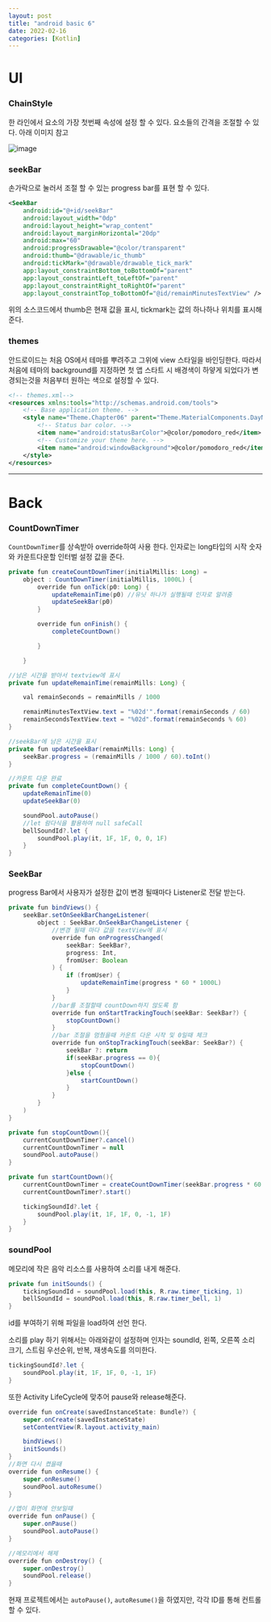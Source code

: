 ```yaml
---
layout: post
title: "android basic 6"
date: 2022-02-16
categories: [Kotlin]
---
```


# UI

### ChainStyle

한 라인에서 요소의 가장 첫번째 속성에 설정 할 수 있다. 요소들의 간격을 조절할 수 있다.
아래 이미지 참고

![image](https://user-images.githubusercontent.com/65350890/154275590-4206d0ec-9708-4661-8e73-62d820e3a418.png)

### seekBar

손가락으로 눌러서 조절 할 수 있는 progress bar를 표현 할 수 있다.

```xml
<SeekBar
    android:id="@+id/seekBar"
    android:layout_width="0dp"
    android:layout_height="wrap_content"
    android:layout_marginHorizontal="20dp"
    android:max="60"
    android:progressDrawable="@color/transparent"
    android:thumb="@drawable/ic_thumb"
    android:tickMark="@drawable/drawable_tick_mark"
    app:layout_constraintBottom_toBottomOf="parent"
    app:layout_constraintLeft_toLeftOf="parent"
    app:layout_constraintRight_toRightOf="parent"
    app:layout_constraintTop_toBottomOf="@id/remainMinutesTextView" />
```

위의 소스코드에서 thumb은 현재 값을 표시, tickmark는 값의 하나하나 위치를 표시해준다.

### themes

안드로이드는 처음 OS에서 테마를 뿌려주고 그위에 view 스타일을 바인딩한다. 따라서 처음에 테마의 background를 지정하면 첫 앱 스타트 시 배경색이 하얗게 되었다가 변경되는것을 처음부터 원하는 색으로 설정할 수 있다.

```xml
<!-- themes.xml-->
<resources xmlns:tools="http://schemas.android.com/tools">
    <!-- Base application theme. -->
    <style name="Theme.Chapter06" parent="Theme.MaterialComponents.DayNight.NoActionBar">
        <!-- Status bar color. -->
        <item name="android:statusBarColor">@color/pomodoro_red</item>
        <!-- Customize your theme here. -->
        <item name="android:windowBackground">@color/pomodoro_red</item>
    </style>
</resources>
```

---

# Back

### CountDownTimer

`CountDownTimer`를 상속받아 override하여 사용 한다.
인자로는 long타입의 시작 숫자와 카운트다운할 인터벌 설정 값을 준다.

```java
private fun createCountDownTimer(initialMillis: Long) =
    object : CountDownTimer(initialMillis, 1000L) {
        override fun onTick(p0: Long) {
            updateRemainTime(p0) //유닛 하나가 실행될때 인자로 알려줌
            updateSeekBar(p0)
        }

        override fun onFinish() {
            completeCountDown()

        }

    }

//남은 시간을 받아서 textview에 표시
private fun updateRemainTime(remainMills: Long) {

    val remainSeconds = remainMills / 1000

    remainMinutesTextView.text = "%02d'".format(remainSeconds / 60)
    remainSecondsTextView.text = "%02d".format(remainSeconds % 60)
}

//seekBar에 남은 시간을 표시
private fun updateSeekBar(remainMills: Long) {
    seekBar.progress = (remainMills / 1000 / 60).toInt()
}

//카운트 다운 완료
private fun completeCountDown() {
    updateRemainTime(0)
    updateSeekBar(0)

    soundPool.autoPause()
    //let 람다식을 활용하여 null safeCall
    bellSoundId?.let {
        soundPool.play(it, 1F, 1F, 0, 0, 1F)
    }
}
```

### SeekBar

progress Bar에서 사용자가 설정한 값이 변경 될때마다 Listener로 전달 받는다.

```java
private fun bindViews() {
    seekBar.setOnSeekBarChangeListener(
        object : SeekBar.OnSeekBarChangeListener {
            //변경 될때 마다 값을 textView에 표시
            override fun onProgressChanged(
                seekBar: SeekBar?,
                progress: Int,
                fromUser: Boolean
            ) {
                if (fromUser) {
                    updateRemainTime(progress * 60 * 1000L)
                }
            }
            //bar를 조절할때 countDown하지 않도록 함
            override fun onStartTrackingTouch(seekBar: SeekBar?) {
                stopCountDown()
            }
            //bar 조절을 멈췄을때 카운트 다운 시작 및 0일때 체크
            override fun onStopTrackingTouch(seekBar: SeekBar?) {
                seekBar ?: return
                if(seekBar.progress == 0){
                    stopCountDown()
                }else {
                    startCountDown()
                }
            }
        }
    )
}

private fun stopCountDown(){
    currentCountDownTimer?.cancel()
    currentCountDownTimer = null
    soundPool.autoPause()
}

private fun startCountDown(){
    currentCountDownTimer = createCountDownTimer(seekBar.progress * 60 * 1000L)
    currentCountDownTimer?.start()

    tickingSoundId?.let {
        soundPool.play(it, 1F, 1F, 0, -1, 1F)
    }
}
```

### soundPool

메모리에 작은 음악 리소스를 사용하여 소리를 내게 해준다.

```java
private fun initSounds() {
    tickingSoundId = soundPool.load(this, R.raw.timer_ticking, 1)
    bellSoundId = soundPool.load(this, R.raw.timer_bell, 1)
}
```

id를 부여하기 위해 파일을 load하여 선언 한다.

소리를 play 하기 위해서는 아래와같이 설정하며 인자는 soundId, 왼쪽, 오른쪽 소리 크기, 스트림 우선순위, 반복, 재생속도를 의미한다.

```java
tickingSoundId?.let {
    soundPool.play(it, 1F, 1F, 0, -1, 1F)
}
```

또한 Activity LifeCycle에 맞추어 pause와 release해준다.

```java
override fun onCreate(savedInstanceState: Bundle?) {
    super.onCreate(savedInstanceState)
    setContentView(R.layout.activity_main)

    bindViews()
    initSounds()
}
//화면 다시 켰을때
override fun onResume() {
    super.onResume()
    soundPool.autoResume()
}

//앱이 화면에 안보일때
override fun onPause() {
    super.onPause()
    soundPool.autoPause()
}

//메모리에서 해제
override fun onDestroy() {
    super.onDestroy()
    soundPool.release()
}
```

현재 프로젝트에서는 `autoPause()`, `autoResume()`을 하였지만, 각각 ID를 통해 컨트롤 할 수 있다.
